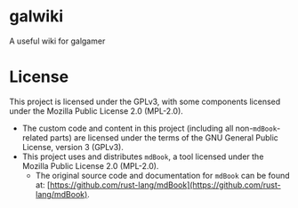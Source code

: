 # galwiki
A useful wiki for galgamer

# License

This project is licensed under the GPLv3, with some components licensed under the Mozilla Public License 2.0 (MPL-2.0).

- The custom code and content in this project (including all non-`mdBook`-related parts) are licensed under the terms of the GNU General Public License, version 3 (GPLv3).
- This project uses and distributes `mdBook`, a tool licensed under the Mozilla Public License 2.0 (MPL-2.0).
  - The original source code and documentation for `mdBook` can be found at: [https://github.com/rust-lang/mdBook](https://github.com/rust-lang/mdBook).
